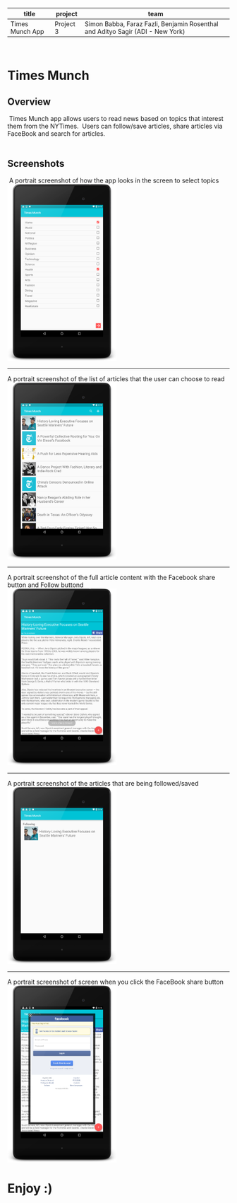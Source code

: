title | project | team
----- | ---- | -------
Times Munch App | Project 3 | Simon Babba, Faraz Fazli, Benjamin Rosenthal and Adityo Sagir (ADI - New York)
​
# Times Munch

## Overview
​
Times Munch app allows users to read news based on topics that interest<br>
them from the NYTimes.
​
Users can follow/save articles, share articles via FaceBook and search for articles.<br>
​
​
## Screenshots
​
A portrait screenshot of how the app looks in the screen to select topics<br>
<img src="screenshots/1.png" height="400px" />

---
A portrait screenshot of the list of articles that the user can choose to read<br>
<img src="screenshots/2.png" height="400px" />

---

A portrait screenshot of the full article content with the Facebook share button and Follow buttond<br>
<img src="screenshots/3.png" height="400px" />

---
A portrait screenshot of the articles that are being followed/saved<br>
<img src="screenshots/4.png" height="400px" />

---
A portrait screenshot of screen when you click the FaceBook share button<br>
<img src="screenshots/5.png" height="400px" />
​
# Enjoy :)
